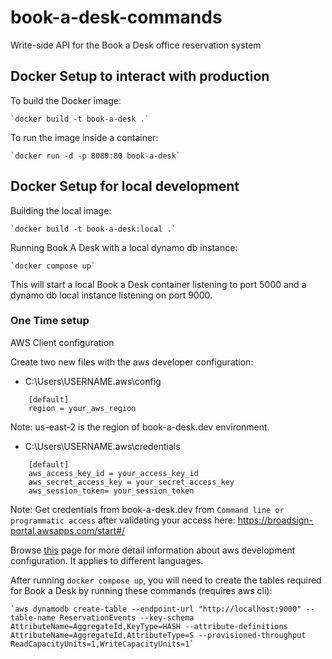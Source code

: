 # book-a-desk-commands
Write-side API for the Book a Desk office reservation system

## Docker Setup to interact with production
To build the Docker image:

    `docker build -t book-a-desk .`
    
To run the image inside a container: 
    
    `docker run -d -p 8080:80 book-a-desk`

## Docker Setup for local development
Building the local image:

    `docker build -t book-a-desk:local .`

Running Book A Desk with a local dynamo db instance:

    `docker compose up`

This will start a local Book a Desk container listening to port 5000 and a dynamo db local instance listening on port 9000.

### One Time setup
AWS Client configuration

Create two new files with the aws developer configuration:
- C:\Users\USERNAME\.aws\config
```
    [default]
    region = your_aws_region
```
Note: us-east-2 is the region of book-a-desk.dev environment.

- C:\Users\USERNAME\.aws\credentials

```
    [default]
    aws_access_key_id = your_access_key_id
    aws_secret_access_key = your_secret_access_key
    aws_session_token= your_session_token
```
Note: Get credentials from book-a-desk.dev from `Command line or programmatic access` after validating your access here: https://broadsign-portal.awsapps.com/start#/

Browse [this](https://docs.aws.amazon.com/sdk-for-java/v1/developer-guide/setup-credentials.html) page for more detail information about aws development configuration. It applies to different languages.

After running `docker compose up`, you will need to create the tables required for Book a Desk by running these commands (requires aws cli):

    `aws dynamodb create-table --endpoint-url "http://localhost:9000" --table-name ReservationEvents --key-schema AttributeName=AggregateId,KeyType=HASH --attribute-definitions AttributeName=AggregateId,AttributeType=S --provisioned-throughput ReadCapacityUnits=1,WriteCapacityUnits=1`
